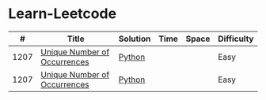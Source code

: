 # Learn-Leetcode


| # | Title | Solution | Time | Space | Difficulty |
|---| ----- | -------- | ---- | ----- | ---------- |
|1207|[Unique Number of Occurrences](https://leetcode.com/problems/unique-number-of-occurrences/) | [Python](./Algorithm/Easy/20200409.py)|||Easy|
|1207|[Unique Number of Occurrences](https://leetcode.com/problems/unique-number-of-occurrences/) | [Python](./Algorithm/Easy/20200409.py)|||Easy|
